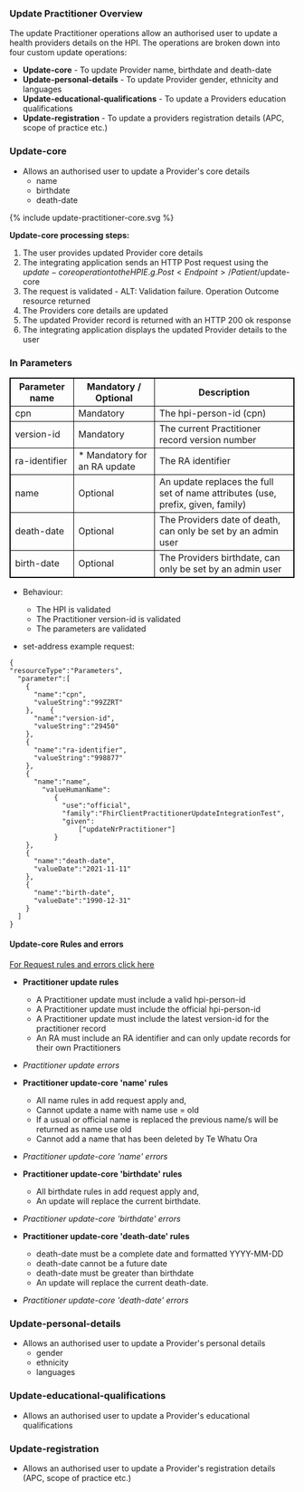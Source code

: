 

### Update Practitioner Overview

The update Practitioner operations allow an authorised user to update a health providers details on the HPI. The operations are broken down into four custom update operations:

* **Update-core** - To update Provider name, birthdate and death-date
* **Update-personal-details** - To update Provider gender, ethnicity and languages
* **Update-educational-qualifications** - To update a Providers education qualifications
* **Update-registration** - To update a providers registration details (APC, scope of practice etc.)

### Update-core

* Allows an authorised user to update a Provider's core details
  * name
  * birthdate
  * death-date

<div>
{% include update-practitioner-core.svg %}
</div>

**Update-core processing steps:**

1. The user provides updated Provider core details
2. The integrating application sends an HTTP Post request using the $update-core operation to the HPI E.g. Post<Endpoint>/Patient/$update-core
3. The request is validated - ALT: Validation failure. Operation Outcome resource returned
4. The Providers core details are updated
5. The updated Provider record is returned with an HTTP 200 ok response
6. The integrating application displays the updated Provider details to the user

<h3>In Parameters</h3>
<table>
<style>
table, th, td {
  border: 1px solid black;
  border-collapse: collapse;
}
</style>
<tr><th> Parameter name </th>
<th> Mandatory / Optional </th>
<th> Description </th></tr>

<tr><td> cpn </td>
<td> Mandatory </td>
<td> The hpi-person-id (cpn) </td></tr>

<tr><td> version-id </td>
<td> Mandatory </td>
<td> The current Practitioner record version number </td></tr>
 
<tr><td> ra-identifier </td>
<td> * Mandatory for an RA update </td>
<td> The RA identifier </td></tr>

<tr><td> name </td>
<td> Optional </td>
<td> An update replaces the full set of name attributes (use, prefix, given, family) </td></tr>

<tr><td> death-date </td>
<td> Optional </td>
<td> The Providers date of death, can only be set by an admin user </td></tr>

<tr><td> birth-date </td>
<td> Optional </td>
<td> The Providers birthdate, can only be set by an admin user </td></tr>
</table>

* Behaviour:
  * The HPI is validated
  * The Practitioner version-id is validated
  * The parameters are validated

* set-address example request:

```  
{
"resourceType":"Parameters",
  "parameter":[
    {
      "name":"cpn",
      "valueString":"99ZZRT"
    },    {
      "name":"version-id",
      "valueString":"29450"
    },
    {
      "name":"ra-identifier",
      "valueString":"998877"
    },
    {
      "name":"name",
        "valueHumanName":
           {
             "use":"official",
             "family":"FhirClientPractitionerUpdateIntegrationTest",
             "given":
                 ["updateNrPractitioner"]
           }
    },
    {
      "name":"death-date",
      "valueDate":"2021-11-11"
    },
    {
      "name":"birth-date",
      "valueDate":"1990-12-31"
    }
  ]
}

```


#### Update-core Rules and errors

[For Request rules and errors click here](/general.html#request-rules-and-errors)

* **Practitioner update rules**
  * A Practitioner update must include a valid hpi-person-id
  * A Practitioner update must include the official hpi-person-id
  * A Practitioner update must include the latest version-id for the practitioner record
  * An RA must include an RA identifier and can only update records for their own Practitioners

* _Practitioner update errors_

* **Practitioner update-core 'name' rules**
  * All name rules in add request apply and,
  * Cannot update a name with name use = old
  * If a usual or official name is replaced the previous name/s will be returned as name use old
  * Cannot add a name that has been deleted by Te Whatu Ora

* _Practitioner update-core 'name' errors_


* **Practitioner update-core 'birthdate' rules**
  * All birthdate rules in add request apply and,
  * An update will replace the current birthdate.

* _Practitioner update-core 'birthdate' errors_
 

* **Practitioner update-core 'death-date' rules**
  * death-date must be a complete date and formatted YYYY-MM-DD
  * death-date cannot be a future date
  * death-date must be greater than birthdate
  * An update will replace the current death-date.

* _Practitioner update-core 'death-date' errors_



### Update-personal-details

* Allows an authorised user to update a Provider's personal details
  * gender
  * ethnicity
  * languages

### Update-educational-qualifications

* Allows an authorised user to update a Provider's educational qualifications


### Update-registration

* Allows an authorised user to update a Provider's registration details (APC, scope of practice etc.)
